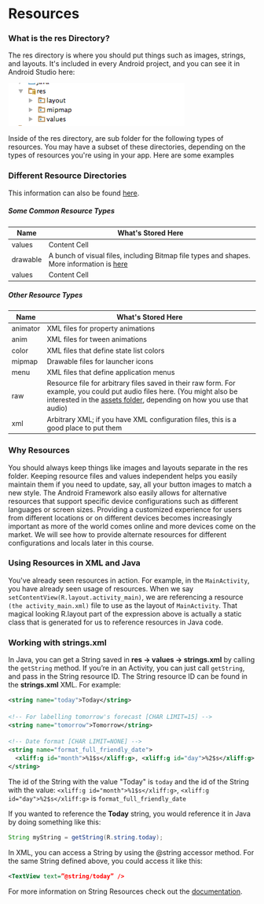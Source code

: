 # Resources

### What is the res Directory?

The res directory is where you should put things such as images, strings, and layouts. It's included in every Android project, and you can see it in Android Studio here:

![Android Resource folder](https://raw.githubusercontent.com/android-soft-uni/04-Connect-to-Internet/gh-pages/resources/android-resources.png)

Inside of the res directory, are sub folder for the following types of resources. You may have a subset of these directories, depending on the types of resources you're using in your app. Here are some examples

### Different Resource Directories

This information can also be found [here](https://developer.android.com/guide/topics/resources/providing-resources.html).

##### Some Common Resource Types

| Name  | What's Stored Here |
| ------------- | ------------- |
| values  | Content Cell  |
| drawable  | A bunch of visual files, including Bitmap file types and shapes. More information is [here](https://developer.android.com/guide/topics/resources/drawable-resource.html) |
| values  | Content Cell  |

##### Other Resource Types

| Name  | What's Stored Here |
| ------------- | ------------- |
| animator | XML files for property animations |
| anim | XML files for tween animations |
| color | XML files that define state list colors |
| mipmap | Drawable files for launcher icons |
| menu | XML files that define application menus |
| raw | Resource file for arbitrary files saved in their raw form. For example, you could put audio files here. (You might also be interested in the [assets folder](https://developer.android.com/reference/android/content/res/AssetManager.html), depending on how you use that audio) |
| xml | Arbitrary XML; if you have XML configuration files, this is a good place to put them |

### Why Resources

You should always keep things like images and layouts separate in the res folder. Keeping resource files and values independent helps you easily maintain them if you need to update, say, all your button images to match a new style. The Android Framework also easily allows for alternative resources that support specific device configurations such as different languages or screen sizes. Providing a customized experience for users from different locations or on different devices becomes increasingly important as more of the world comes online and more devices come on the market. We will see how to provide alternate resources for different configurations and locals later in this course.

### Using Resources in XML and Java

You've already seen resources in action. For example, in the `MainActivity`, you have already seen usage of resources. When we say `setContentView(R.layout.activity_main)`, we are referencing a resource `(the activity_main.xml)` file to use as the layout of `MainActivity`. That magical looking R.layout part of the expression above is actually a static class that is generated for us to reference resources in Java code. 

### Working with strings.xml

In Java, you can get a String saved in **res -> values -> strings.xml** by calling the `getString` method. If you’re in an Activity, you can just call `getString`, and pass in the String resource ID. The String resource ID can be found in the **strings.xml** XML. For example: 

```xml
<string name="today">Today</string>

<!-- For labelling tomorrow's forecast [CHAR LIMIT=15] -->
<string name="tomorrow">Tomorrow</string>

<!-- Date format [CHAR LIMIT=NONE] -->
<string name="format_full_friendly_date">
  <xliff:g id="month">%1$s</xliff:g>, <xliff:g id="day">%2$s</xliff:g>
</string>
```

The id of the String with the value "Today" is `today` and the id of the String with the value: `<xliff:g id="month">%1$s</xliff:g>`, `<xliff:g id="day">%2$s</xliff:g>` is `format_full_friendly_date`

If you wanted to reference the **Today** string, you would reference it in Java by doing something like this:

```java
String myString = getString(R.string.today);
```

In XML, you can access a String by using the @string accessor method. For the same String defined above, you could access it like this:

```xml
<TextView text=”@string/today” />
```

For more information on String Resources check out the [documentation](https://developer.android.com/guide/topics/resources/string-resource.html).
